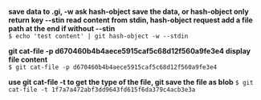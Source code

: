 **save data to .gi, -w ask hash-object save the data, or hash-object only return key --stin read content from stdin, hash-object request add a file path at the end if without --stin**  
`$ echo 'test content' | git hash-object -w --stdin`  

**git cat-file -p d670460b4b4aece5915caf5c68d12f560a9fe3e4 display file content**  
`$ git cat-file -p d670460b4b4aece5915caf5c68d12f560a9fe3e4`

**use git cat-file -t to get the type of the file, git save the file as blob**
`$ git cat-file -t 1f7a7a472abf3dd9643fd615f6da379c4acb3e3a`